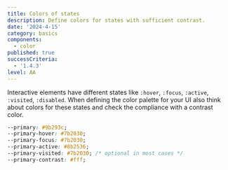 ```yaml
---
title: Colors of states
description: Define colors for states with sufficient contrast.
date: '2024-4-15'
category: basics
components:
  - color
published: true
successCriteria:
  - '1.4.3'
level: AA
---
```


Interactive elements have different states like `:hover`, `:focus`, `:active`, `:visited`, `:disabled`. When defining the color palette for your UI also think about colors for these states and check the compliance with a contrast color.

```css
--primary: #9b293c;
--primary-hover: #7b2030;
--primary-focus: #7b2030;
--primary-active: #8b2536;
--primary-visited: #7b2030; /* optional in most cases */
--primary-contrast: #fff;
```
